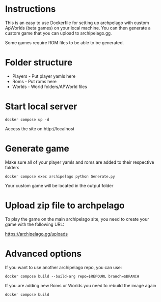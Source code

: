 # Instructions
This is an easy to use Dockerfile for setting up archpelago with custom ApWorlds (beta games) on your local machine. You can then generate a custom game that you can upload to archipelago.gg.

Some games require ROM files to be able to be generated.

# Folder structure
* Players - Put player yamls here
* Roms - Put roms here
* Worlds - World folders/APWorld files

# Start local server
```
docker compose up -d
```
Access the site on http://localhost

# Generate game
Make sure all of your player yamls and roms are added to their respective folders.
```
docker compose exec archipelago python Generate.py
```
Your custom game will be located in the output folder

# Upload zip file to archpelago
To play the game on the main archipelago site, you need to create your game with the following URL:

https://archipelago.gg/uploads

# Advanced options
If you want to use another archipelago repo, you can use:
```
docker compose build --build-arg repo=$REPOURL branch=$BRANCH
```
If you are adding new Roms or Worlds you need to rebuild the image again
```
docker compose build
```
